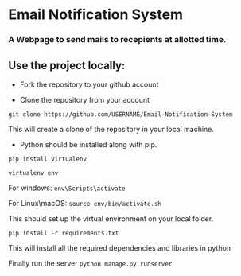 # Email Notification System
### A Webpage to send mails to recepients at allotted time.

## Use the project locally:
- Fork the repository to your github account

- Clone the repository from your account

`git clone https://github.com/USERNAME/Email-Notification-System`

This will create a clone of the repository in your local machine.

- Python should be installed along with pip. 

`pip install virtualenv`

`virtualenv env`

For windows: `env\Scripts\activate`

For Linux\macOS: `source env/bin/activate.sh`

This should set up the virtual environment on your local folder.

`pip install -r requirements.txt`

This will install all the required dependencies and libraries in python

Finally run the server `python manage.py runserver`

